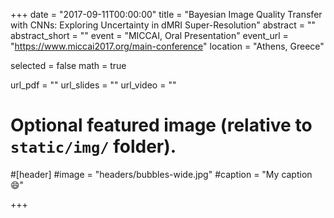 +++
date = "2017-09-11T00:00:00"
title = "Bayesian Image Quality Transfer with CNNs: Exploring Uncertainty in dMRI Super-Resolution"
abstract = ""
abstract_short = ""
event = "MICCAI, Oral Presentation"
event_url = "https://www.miccai2017.org/main-conference"
location = "Athens, Greece"

selected = false
math = true

url_pdf = ""
url_slides = ""
url_video = ""

# Optional featured image (relative to `static/img/` folder).
#[header]
#image = "headers/bubbles-wide.jpg"
#caption = "My caption :smile:"

+++

